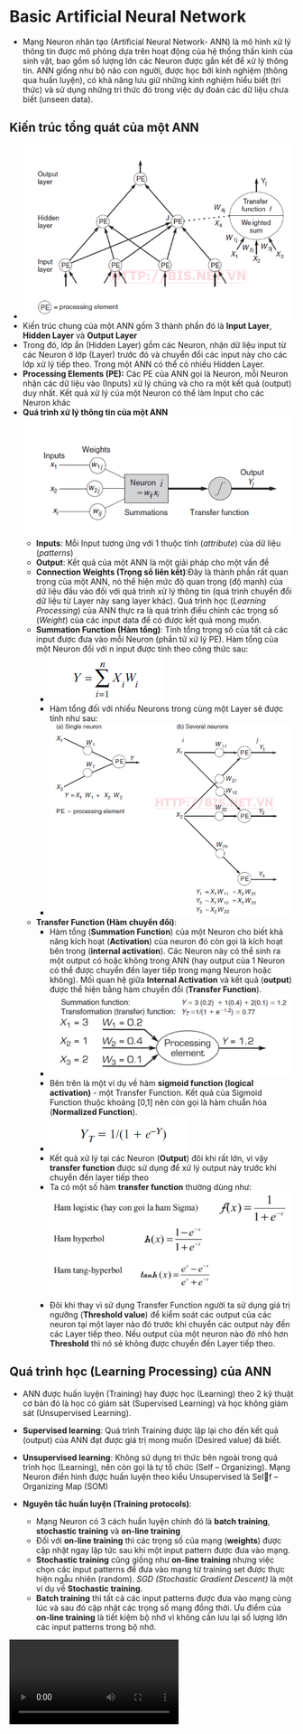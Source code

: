 # Basic Artificial Neural Network

* Mạng Neuron nhân tạo (Artificial Neural Network- ANN) là mô hình xử lý thông tin được mô phỏng dựa trên hoạt động của hệ thống thần kinh của sinh vật, bao gồm số lượng lớn các Neuron được gắn kết để xử lý thông tin. ANN giống như bộ não con người, được học bởi kinh nghiệm (thông qua huấn luyện), có khả năng lưu giữ những kinh nghiệm hiểu biết (tri thức) và sử dụng những tri thức đó trong việc dự đoán các dữ liệu chưa biết (unseen data).

## Kiến trúc tổng quát của một ANN

* ![ANN](../images/img_4.png)
* Kiến trúc chung của một ANN gồm 3 thành phần đó là **Input Layer**, **Hidden Layer** và **Output Layer**
* Trong đó, lớp ẩn (Hidden Layer) gồm các Neuron, nhận dữ liệu input từ các Neuron ở lớp (Layer) trước đó và chuyển đổi các input này cho các lớp xử lý tiếp theo. Trong một ANN có thể có nhiều Hidden Layer.  
* **Processing Elements (PE):** Các PE của ANN gọi là Neuron, mỗi Neuron nhận các dữ liệu vào (Inputs) xử lý chúng và cho ra một kết quả (output) duy nhất. Kết quả xử lý của một Neuron có thể làm Input cho các Neuron khác 
* **Quá trình xử lý thông tin của một ANN**
    ![ANN](../images/img_5.png)
    * **Inputs**: Mỗi Input tương ứng với 1 thuộc tính (_attribute_) của dữ liệu (_patterns_)
    * **Output**: Kết quả của một ANN là một giải pháp cho một vấn đề
    * **Connection Weights (Trọng số liên kết)**:Đây là thành phần rất quan trọng của một ANN, nó thể hiện mức độ quan trọng (độ mạnh) của dữ liệu đầu vào đối với quá trình xử lý thông tin (quá trình chuyển đổi dữ liệu từ Layer này sang layer khác). Quá trình học (_Learning Processing_) của ANN thực ra là quá trình điều chỉnh các trọng số (_Weight_) của các input data để có được kết quả mong muốn.
    * **Summation Function (Hàm tổng)**: Tính tổng trọng số của tất cả các input được đưa vào mỗi Neuron (phần tử xử lý PE). Hàm tổng của một Neuron đối với n input được tính theo công thức sau:  
        * ![sumFunc](../images/sumFunc_1.png)  
        * Hàm tổng đối với nhiều Neurons trong cùng một Layer sẽ được tính như sau:
        * ![sumFunc](../images/sumFunc_2.png)
    * **Transfer Function (Hàm chuyển đổi)**: 
        * Hàm tổng (**Summation Function**) của một Neuron cho biết khả năng kích hoạt (**Activation**) của neuron đó còn gọi là kích hoạt bên trong (**internal activation**). Các Neuron này có thể sinh ra một output có hoặc không trong ANN (hay output của 1 Neuron có thể được chuyển đến layer tiếp trong mạng Neuron hoặc không). Mối quan hệ giữa **Internal Activation** và kết quả (**output**) được thể hiện bằng hàm chuyển đổi (**Transfer Function**).
        * ![tranFunc](../images/tranFunc.png)
        * Bên trên là một ví dụ về hàm **sigmoid function (logical activation)** -  một Transfer Function. Kết quả của Sigmoid Function thuộc khoảng [0,1] nên còn gọi là hàm chuẩn hóa (**Normalized Function**).
        * ![sigmoid](../images/sigmoid.png)
        * Kết quả xử lý tại các Neuron (**Output**) đôi khi rất lớn, vì vậy **transfer function** được sử dụng để xử lý output này trước khi chuyển đến layer tiếp theo
        * Ta có một số hàm **transfer function** thường dùng như: 
            ![tranFunc_2](../images/tranFunc_2.png)
        * Đôi khi thay vì sử dụng Transfer Function người ta sử dụng giá trị ngưỡng (**Threshold value**) để kiểm soát các output của các neuron tại một layer nào đó trước khi chuyển các output này đến các Layer tiếp theo. Nếu output của một neuron nào đó nhỏ hơn **Threshold** thì nó sẻ không được chuyển đến Layer tiếp theo. 

## Quá trình học (Learning Processing) của ANN

* ANN được huấn luyện (Training) hay được học (Learning) theo 2 kỹ thuật cơ bản đó là học có giám sát (Supervised Learning) và học không giám sát (Unsupervised Learning).
* **Supervised learning**: Quá trình Training được lặp lại cho đến kết quả (output) của ANN đạt được giá trị mong muốn (Desired value) đã biết.
* **Unsupervised learning**: Không sử dụng tri thức bên ngoài trong quá trình học (Learning), nên còn gọi là tự tổ chức (Self – Organizing). Mạng Neuron điển hình được huấn luyện theo kiểu Unsupervised là Self – Organizing Map (SOM)

* **Nguyên tắc huấn luyện (Training protocols)**: 
    * Mạng Neuron có 3 cách huấn luyện chính đó là **batch training**, **stochastic training** và **on-line training**
    * Đối với **on-line training** thì các trọng số của mạng (**weights**) được cập nhật ngay lập tức sau khi một input pattern được đưa vào mạng. 
    * **Stochastic training** cũng giống như **on-line training** nhưng việc chọn các input patterns để đưa vào mạng từ training set được thực hiện ngẫu nhiên (random). _SGD (Stochastic Gradient Descent)_ là một ví dụ về **Stochastic training**.
    * **Batch training** thì tất cả các input patterns được đưa vào mạng cùng lúc và sau đó cập nhật các trọng số mạng đồng thời. Ưu điểm của **on-line training** là tiết kiệm bộ nhớ vì không cần lưu lại số lượng lớn các input patterns trong bộ nhớ.

<video class="AxiomVideoHTML" preload="auto" src="blob:https://onlinexperiences.com/94fad893-f34a-4204-854b-64306970c040" autoplay=""></video>
